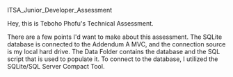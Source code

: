 ITSA_Junior_Developer_Assessment

Hey, this is Teboho Phofu's Technical Assessment.

There are a few points I'd want to make about this assessment. The SQLite database is connected to the Addendum A MVC, and the connection source is my local hard drive. The Data Folder contains the database and the SQL script that is used to populate it. To connect to the database, I utilized the SQLite/SQL Server Compact Tool.
